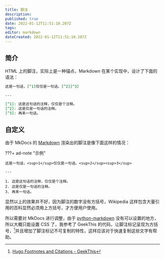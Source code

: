 ```yaml
---
title: 脚注
description:
published: true
date: 2022-01-12T11:51:10.287Z
tags:
editor: markdown
dateCreated: 2022-01-12T11:51:10.287Z
---
```


## 简介

HTML 上的脚注，实际上是一种锚点，Markdown 在某个实现中，设计了下面的语法：

```markdown
这是一句话，[^1]仅仅是一句话。[^2][^3]

---

[^1]: 这是这句话的注释，仅仅是个注释。
[^2]: 这是仅是一句话的注释。
[^3]: 再来一句话。
```

## 自定义

由于 MkDocs 的 [Markdown](Markdown.md) 渲染出的脚注是像下面这样的情况：

???+ ad-note "示例"

    这是一句话，<sup>1</sup>仅仅是一句话。<sup>2</sup><sup>3</sup>

    ---

    1. 这是这句话的注释，仅仅是个注释。
    2. 这是仅是一句话的注释。
    3. 再来一句话。

显然以上的效果并不好，因为脚注的数字没有方括号，Wikipedia 这样包含大量引用的百科显然必须用上方括号，才方便用户使用。

所以需要对 MkDocs 进行调整，由于 [python-markdown](https://python-markdown.github.io/) 没有可以设置的地方，所以大概只能设置 CSS 了，我参考了 GeekThis 的代码，让脚注标记呈现为方括号，[^GeekThis]并且增加了脚注标记不可复制的特性，这样应该对于快速复制这些文字有帮助。

[^GeekThis]: [Hugo Footnotes and Citations - GeekThis](https://geekthis.net/post/hugo-footnotes-and-citations/)
